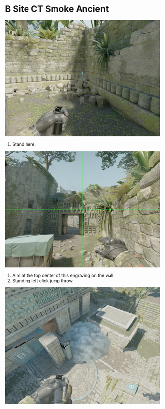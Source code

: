 # B Site CT Smoke Ancient

![Spot](./pos.jpg)

1. Stand here.

![Aim](./aim.jpg)

1. Aim at the top center of this engraving on the wall.
2. Standing left click jump throw.

![Result](./result.jpg)
